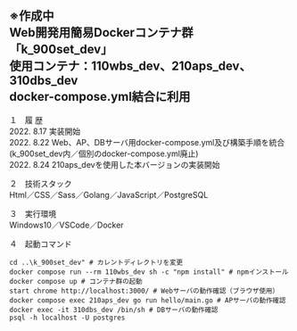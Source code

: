 ※作成中  
Web開発用簡易Dockerコンテナ群  
「k_900set_dev」  
使用コンテナ：110wbs_dev、210aps_dev、310dbs_dev  
docker-compose.yml結合に利用
---

１　履 歴  
2022. 8.17 実装開始  
2022. 8.22 Web、AP、DBサーバ用docker-compose.yml及び構築手順を統合(k_900set_dev内／個別のdocker-compose.yml廃止)  
2022. 8.24 210aps_devを使用した本バージョンの実装開始  

２　技術スタック  
Html／CSS／Sass／Golang／JavaScript／PostgreSQL  

３　実行環境  
Windows10／VSCode／Docker  

４　起動コマンド
```
cd ..\k_900set_dev" # カレントディレクトリを変更
docker compose run --rm 110wbs_dev sh -c "npm install" # npmインストール
docker compose up # コンテナ群の起動
start chrome http://localhost:3000/ # Webサーバの動作確認（ブラウザ使用）
docker compose exec 210aps_dev go run hello/main.go # APサーバの動作確認  
docker exec -it 310dbs_dev /bin/sh # DBサーバの動作確認
psql -h localhost -U postgres
```